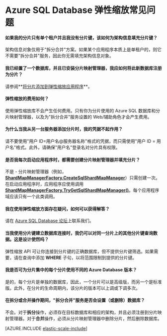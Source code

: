 <properties title="Azure SQL Elastic Scale FAQ" pageTitle="Azure SQL 弹性缩放常见问题" description="有关 Azure SQL Database 弹性缩放的常见问题。" metaKeywords="sharding scaling, Azure SQL Database sharding, elastic scale" services="sql-database" documentationCenter="" manager="jhubbard" authors="sidneyh"/>

<tags
   ms.service="sql-database"
   ms.date="02/16/2015"
   wacn.date="05/25/2015"/>

# Azure SQL Database 弹性缩放常见问题 

#### 如果我的分片只有单个租户并且我没有分片键，该如何为架构信息填充分片键？  
架构信息对象仅用于"拆分合并"方案。如果某个应用程序本质上是单租户的，则它不需要"拆分合并"服务，因此你无需填充架构信息对象。

#### 我已经置了一个数据库，并且已安装分片映射管理器，我应如何将此新数据库注册为分片？  
请参阅**[将分片添加到弹性缩放应用程序](/documentation/articles/sql-database-elastic-scale-add-a-shard)**。 

#### 弹性缩放的费用如何？  
使用弹性缩放库不会产生任何费用。只有你为分片使用的 Azure SQL 数据库和分片映射管理器，以及为"拆分合并"服务设置的 Web/辅助角色才会产生费用。

#### 为什么当我从另一台服务器添加分片时，我的凭据不起作用？  
请不要使用"用户 ID=用户名@服务器名称"格式的凭据，而只需使用"用户 ID = 用户名"格式。此外，请确保"用户名"登录名对分片具有权限。

#### 是否我每次启动应用程序时，都需要创建分片映射管理器并填充分片？  
不是 - 分片映射管理器（例如，**[ShardMapManagerFactory.CreateSqlShardMapManager](http://msdn.microsoft.co/zh-cn/library/azure/microsoft.azure.sqldatabase.elasticscale.shardmanagement.shardmapmanagerfactory.createsqlshardmapmanager.aspx)**）只需创建一次。在启动应用程序时，应用程序应使用调用 **[ShardMapManagerFactory.TryGetSqlShardMapManager()](http://msdn.microsoft.co/zh-cn/library/azure/microsoft.azure.sqldatabase.elasticscale.shardmanagement.shardmapmanagerfactory.trygetsqlshardmapmanager.aspx)**。每个应用程序域应该只有一个此类调用。

#### 我在使用弹性缩放方面存在疑问，如何可以获得解答？   
请在 [Azure SQL Database 论坛](https://social.msdn.microsoft.com/Forums/zh-CN/home?forum=windowsazurezhchs)上联系我们。

#### 当我使用分片键建立数据库连接时，我仍可以对同一分片上的其他分片键查询数据。这是设计使然吗？  
弹性缩放 API 可让你连接到分片键的正确数据库，但不提供分片键筛选。如果需要，请在查询中添加 **WHERE** 子句，以将范围限制到提供的分片键。

#### 我是否可为分片集中的每个分片使用不同的 Azure Database 版本？  
是的，每个分片是单独的数据库，因此，一个分片可以是高级版，而另一个是标准版。此外，在分片的生命周期内，该分片的版本可以上调或下调多次。

#### 在拆分或合并操作期间，"拆分合并"服务是否会设置（或删除）数据库？   
不会。对于**拆分**操作，必须存在目标数据库和相应的架构，并且必须注册到分片映射管理器。对于**合并**操作，必须从分片映射管理器中删除分片，然后删除数据库。

[AZURE.INCLUDE [elastic-scale-include](../includes/elastic-scale-include.md)]

<!--HONumber=55-->